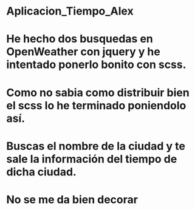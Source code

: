 # Aplicacion_Tiempo_Alex
# He hecho dos busquedas en OpenWeather con jquery y he intentado ponerlo bonito con scss.
# Como no sabia como distribuir bien el scss lo he terminado poniendolo así.
# Buscas el nombre de la ciudad y te sale la información del tiempo de dicha ciudad.
# No se me da bien decorar
